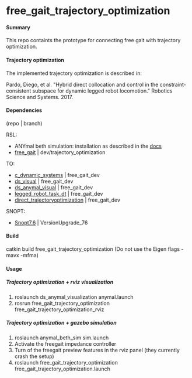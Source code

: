 # free_gait_trajectory_optimization

#### Summary
This repo containts the prototype for connecting free gait with trajectory optimization.

#### Trajectory optimization
The implemented trajectory optimization is described in:

Pardo, Diego, et al. "Hybrid direct collocation and control in the constraint-consistent subspace for dynamic legged robot locomotion." Robotics Science and Systems. 2017.

#### Dependencies 
(repo | branch)

RSL:
- ANYmal beth simulation: installation as described in the [docs](https://anybotics-anymal-sim.readthedocs-hosted.com/en/latest/index.html)
- [free_gait](https://github.com/rubengrandia/free_gait) | dev/trajectory_optimization 

TO:
- [c_dynamic_systems](https://bitbucket.org/adrlab/c_dynamical_systems) | free_gait_dev 
- [ds_visual](https://bitbucket.org/adrlab/ds_visual) | free_gait_dev 
- [ds_anymal_visual](https://bitbucket.org/adrlab/ds_anymal_visual) | free_gait_dev 
- [legged_robot_task_dt](https://bitbucket.org/adrlab/legged_robot_task_dt) | free_gait_dev 
- [direct_trajectoryoptimization](https://bitbucket.org/adrlab/direct_trajectoryoptimization) | free_gait_dev 

SNOPT:
- [Snopt7.6](https://bitbucket.org/adrlab/snopt_lib) | VersionUpgrade_76

#### Build
catkin build free_gait_trajectory_optimization
(Do not use the Eigen flags -mavx -mfma)

#### Usage
##### Trajectory optimization + rviz visualization
1. roslaunch ds_anymal_visualization anymal.launch
2. rosrun free_gait_trajectory_optimization free_gait_trajectory_optimization_rviz

##### Trajectory optimization + gazebo simulation
1. roslaunch anymal_beth_sim sim.launch
2. Activate the freegait impedance controller
3. Turn of the freegait preview features in the rviz panel (they currently crash the setup)
4. roslaunch free_gait_trajectory_optimization free_gait_trajectory_optimization.launch
